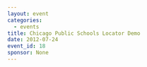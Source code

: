 ```yaml
---
layout: event
categories: 
  - events
title: Chicago Public Schools Locator Demo
date: 2012-07-24
event_id: 18
sponsor: None
---
```



